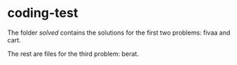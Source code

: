 # coding-test

The folder *solved* contains the solutions for the first two problems: fivaa and cart.

The rest are files for the third problem: berat.
